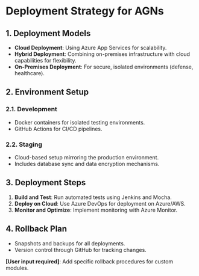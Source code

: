 
# Deployment Strategy for AGNs

## 1. Deployment Models
- **Cloud Deployment**: Using Azure App Services for scalability.
- **Hybrid Deployment**: Combining on-premises infrastructure with cloud capabilities for flexibility.
- **On-Premises Deployment**: For secure, isolated environments (defense, healthcare).

## 2. Environment Setup
### 2.1. Development
- Docker containers for isolated testing environments.
- GitHub Actions for CI/CD pipelines.

### 2.2. Staging
- Cloud-based setup mirroring the production environment.
- Includes database sync and data encryption mechanisms.

## 3. Deployment Steps
1. **Build and Test**: Run automated tests using Jenkins and Mocha.
2. **Deploy on Cloud**: Use Azure DevOps for deployment on Azure/AWS.
3. **Monitor and Optimize**: Implement monitoring with Azure Monitor.

## 4. Rollback Plan
- Snapshots and backups for all deployments.
- Version control through GitHub for tracking changes.

**[User input required]**: Add specific rollback procedures for custom modules.
    